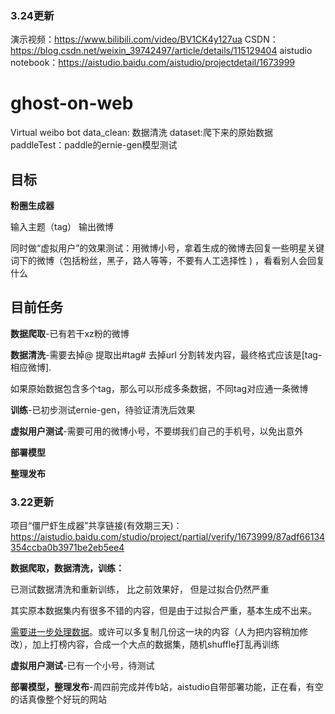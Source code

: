 ### 3.24更新

演示视频：https://www.bilibili.com/video/BV1CK4y127ua
CSDN：https://blog.csdn.net/weixin_39742497/article/details/115129404
aistudio notebook：https://aistudio.baidu.com/aistudio/projectdetail/1673999

# ghost-on-web
Virtual weibo bot
data_clean: 数据清洗
dataset:爬下来的原始数据
paddleTest：paddle的ernie-gen模型测试



## 目标

**粉圈生成器**

输入主题（tag） 输出微博

同时做“虚拟用户”的效果测试：用微博小号，拿着生成的微博去回复一些明星关键词下的微博（包括粉丝，黑子，路人等等，不要有人工选择性 ) ，看看别人会回复什么



## 目前任务

**数据爬取**-已有若干xz粉的微博

**数据清洗**-需要去掉@ 提取出#tag# 去掉url 分割转发内容，最终格式应该是[tag-相应微博].

如果原始数据包含多个tag，那么可以形成多条数据，不同tag对应通一条微博

**训练**-已初步测试ernie-gen，待验证清洗后效果

**虚拟用户测试**-需要可用的微博小号，不要绑我们自己的手机号，以免出意外

**部署模型**

**整理发布**



### 3.22更新

项目“僵尸虾生成器”共享链接(有效期三天)：https://aistudio.baidu.com/studio/project/partial/verify/1673999/87adf66134354ccba0b3971be2eb5ee4

**数据爬取，数据清洗，训练：**

已测试数据清洗和重新训练， 比之前效果好， 但是过拟合仍然严重

其实原本数据集内有很多不错的内容，但是由于过拟合严重，基本生成不出来。

<u>需要进一步处理数据</u>。或许可以多复制几份这一块的内容（人为把内容稍加修改），加上打榜内容，合成一个大点的数据集，随机shuffle打乱再训练




**虚拟用户测试**-已有一个小号，待测试

**部署模型，整理发布**-周四前完成并传b站，aistudio自带部署功能，正在看，有空的话真像整个好玩的网站



